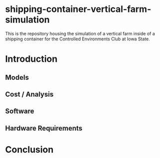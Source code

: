 # shipping-container-vertical-farm-simulation
This is the repository housing the simulation of a vertical farm inside of a shipping container for the Controlled Environments Club at Iowa State.

# Introduction 

## Models 

## Cost / Analysis 

## Software 

## Hardware Requirements 

# Conclusion
